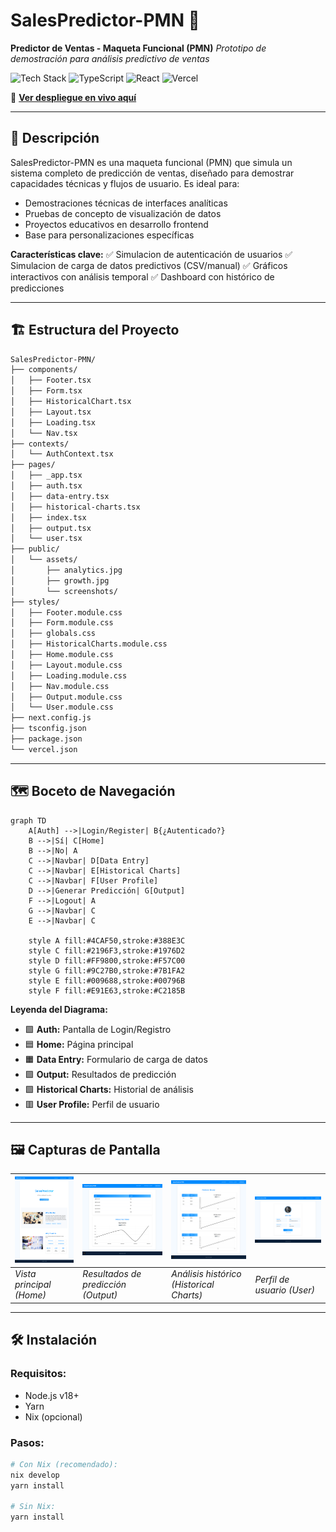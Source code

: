 # SalesPredictor-PMN 🚀

**Predictor de Ventas - Maqueta Funcional (PMN)**
*Prototipo de demostración para análisis predictivo de ventas*

![Tech Stack](https://img.shields.io/badge/Next.js-14.2.3-black?style=flat&logo=next.js)
![TypeScript](https://img.shields.io/badge/TypeScript-5.0.4-blue?style=flat&logo=typescript)
![React](https://img.shields.io/badge/React-18.2.0-blue?style=flat&logo=react)
![Vercel](https://img.shields.io/badge/Vercel-Deployed-black?style=flat&logo=vercel)

🔗 **[Ver despliegue en vivo aquí](https://sales-predictor-pmn.vercel.app/)**

---

## 📌 Descripción

SalesPredictor-PMN es una maqueta funcional (PMN) que simula un sistema completo de predicción de ventas, diseñado para demostrar capacidades técnicas y flujos de usuario. Es ideal para:

- Demostraciones técnicas de interfaces analíticas
- Pruebas de concepto de visualización de datos
- Proyectos educativos en desarrollo frontend
- Base para personalizaciones específicas

**Características clave:**
✅ Simulacion de autenticación de usuarios
✅ Simulacion de carga de datos predictivos (CSV/manual)
✅ Gráficos interactivos con análisis temporal
✅ Dashboard con histórico de predicciones

---

## 🏗️ Estructura del Proyecto

```bash
SalesPredictor-PMN/
├── components/
│   ├── Footer.tsx
│   ├── Form.tsx
│   ├── HistoricalChart.tsx
│   ├── Layout.tsx
│   ├── Loading.tsx
│   └── Nav.tsx
├── contexts/
│   └── AuthContext.tsx
├── pages/
│   ├── _app.tsx
│   ├── auth.tsx
│   ├── data-entry.tsx
│   ├── historical-charts.tsx
│   ├── index.tsx
│   ├── output.tsx
│   └── user.tsx
├── public/
│   └── assets/
│       ├── analytics.jpg
│       ├── growth.jpg
│       └── screenshots/
├── styles/
│   ├── Footer.module.css
│   ├── Form.module.css
│   ├── globals.css
│   ├── HistoricalCharts.module.css
│   ├── Home.module.css
│   ├── Layout.module.css
│   ├── Loading.module.css
│   ├── Nav.module.css
│   ├── Output.module.css
│   └── User.module.css
├── next.config.js
├── tsconfig.json
├── package.json
└── vercel.json
```

---

## 🗺️ Boceto de Navegación

```mermaid
graph TD
    A[Auth] -->|Login/Register| B{¿Autenticado?}
    B -->|Sí| C[Home]
    B -->|No| A
    C -->|Navbar| D[Data Entry]
    C -->|Navbar| E[Historical Charts]
    C -->|Navbar| F[User Profile]
    D -->|Generar Predicción| G[Output]
    F -->|Logout| A
    G -->|Navbar| C
    E -->|Navbar| C

    style A fill:#4CAF50,stroke:#388E3C
    style C fill:#2196F3,stroke:#1976D2
    style D fill:#FF9800,stroke:#F57C00
    style G fill:#9C27B0,stroke:#7B1FA2
    style E fill:#009688,stroke:#00796B
    style F fill:#E91E63,stroke:#C2185B
```

**Leyenda del Diagrama:**
- 🟩 **Auth:** Pantalla de Login/Registro
- 🟦 **Home:** Página principal
- 🟧 **Data Entry:** Formulario de carga de datos
- 🟪 **Output:** Resultados de predicción
- 🟩 **Historical Charts:** Historial de análisis
- 🟥 **User Profile:** Perfil de usuario
---

## 🖼️ Capturas de Pantalla

| ![Home](./public/assets/screenshots/home.png) | ![Output](./public/assets/screenshots/output.png) | ![Historical Charts](./public/assets/screenshots/historicalcharts.png) | ![User](./public/assets/screenshots/user.png) |
|-----------------------------------------|--------------------------------------------|---------------------------------------------------------------|----------------------------------------|
| *Vista principal (Home)*                | *Resultados de predicción (Output)*        | *Análisis histórico (Historical Charts)*                      | *Perfil de usuario (User)*             |

---

## 🛠️ Instalación

### Requisitos:
- Node.js v18+
- Yarn
- Nix (opcional)

### Pasos:
```bash
# Con Nix (recomendado):
nix develop
yarn install

# Sin Nix:
yarn install
